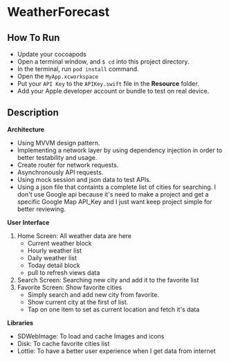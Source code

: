 # WeatherForecast

## How To Run
- Update your cocoapods
- Open a terminal window, and `$ cd` into this project directory.
- In the terminal, run `pod install` command.
- Open the `MyApp.xcworkspace`
- Put your `API Key` to the `APIKey.swift` file in the **Resource** folder.
- Add your Apple developer account or bundle to test on real device.

## Description

**Architecture**
- Using MVVM design pattern.
- Implementing a network layer by using dependency injection in order to better testability and usage.
- Create router for network requests.
- Asynchronously API requests.
- Using mock session and json data to test APIs.
- Using a json file that containts a complete list of cities for searching. I don't use Google api because it's need to make a project and get a specific Google Map API_Key and I just want keep project simple for better reviewing.

**User Interface**
1. Home Screen: All weather data are here
   - Current weather block
   - Hourly weather list
   - Daily weather list
   - Today detail block
   - pull to refresh views data
2. Search Screen: Searching new city and add it to the favorite list
3. Favorite Screen: Show favorite cities
   - Simply search and add new city from favorite.
   - Show current city at the first of list.
   - Tap on one item to set as current location and fetch it's data
 
**Libraries**
- SDWebImage: To load and cache Images and icons
- Disk: To cache favorite cities list
- Lottie: To have a better user experience when I get data from internet 
